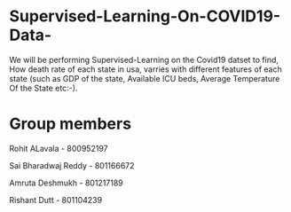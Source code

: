 # Supervised-Learning-On-COVID19-Data-

We will be performing Supervised-Learning on the Covid19 datset to find, How death rate of each state in usa, varries with different features of each state
(such as GDP of the state, Available ICU beds, Average Temperature Of the State etc:-).

# Group members

Rohit ALavala - 800952197





Sai Bharadwaj Reddy - 801166672






Amruta Deshmukh - 801217189






Rishant Dutt - 801104239
